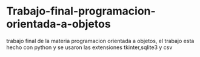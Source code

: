 # Trabajo-final-programacion-orientada-a-objetos
trabajo final de la materia programacion orientada a objetos, el trabajo esta hecho con python y se usaron las extensiones tkinter,sqlite3 y csv
